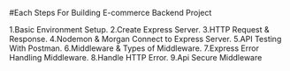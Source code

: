 #Each Steps For Building E-commerce Backend Project

1.Basic Environment Setup.
2.Create Express Server.
3.HTTP Request & Response.
4.Nodemon & Morgan Connect to Express Server.
5.API Testing With Postman.
6.Middleware & Types of Middleware.
7.Express Error Handling Middleware.
8.Handle HTTP Error.
9.Api Secure Middleware